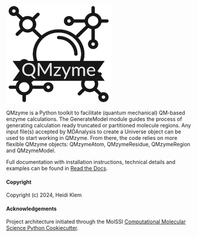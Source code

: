 
![](logo.png)

QMzyme is a Python toolkit to facilitate (quantum mechanical) QM-based enzyme calculations. The GenerateModel module guides the process of generating calculation ready truncated or partitioned molecule regions. Any input file(s) accepted by MDAnalysis to create a Universe object can be used to start working in QMzyme. From there, the code relies on more flexible QMzyme objects: QMzymeAtom, QMzymeResidue, QMzymeRegion and QMzymeModel. 

Full documentation with installation instructions, technical details and examples can be found in [Read the Docs](https://hklem-qmzyme-documentation.readthedocs.io).

#### Copyright
Copyright (c) 2024, Heidi Klem

#### Acknowledgements
Project architecture initiated through the MolSSI
[Computational Molecular Science Python Cookiecutter](https://github.com/molssi/cookiecutter-cms).
